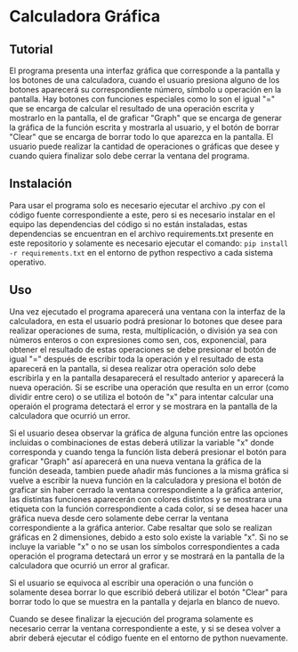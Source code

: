 # Calculadora Gráfica

## Tutorial
El programa presenta una interfaz gráfica que corresponde a la pantalla y los botones de una calculadora, cuando el usuario presiona alguno de los botones aparecerá su correspondiente número, símbolo u operación en la pantalla. Hay botones con funciones especiales como lo son el igual "=" que se encarga de calcular el resultado de una operación escrita y mostrarlo en la pantalla, el de graficar "Graph" que se encarga de generar la gráfica de la función escrita y mostrarla al usuario, y el botón de borrar "Clear" que se encarga de borrar todo lo que aparezca en la pantalla. El usuario puede realizar la cantidad de operaciones o gráficas que desee y cuando quiera finalizar solo debe cerrar la ventana del programa.

## Instalación
Para usar el programa solo es necesario ejecutar el archivo .py con el código fuente correspondiente a este, pero si es necesario instalar en el equipo las dependencias del código si no están instaladas, estas dependencias se encuentran en el archivo requirements.txt presente en este repositorio y solamente es necesario ejecutar el comando: `pip install -r requirements.txt` en el entorno de python respectivo a cada sistema operativo.

## Uso
Una vez ejecutado el programa aparecerá una ventana con la interfaz de la calculadora, en esta el usuario podrá presionar lo botones que desee para realizar operaciones de suma, resta, multiplicación, o división ya sea con números enteros o con expresiones como sen, cos, exponencial, para obtener el resultado de estas operaciones se debe presionar el botón de igual "=" después de escribir toda la operación y el resultado de esta aparecerá en la pantalla, si desea realizar otra operación solo debe escribirla y en la pantalla desaparecerá el resultado anterior y aparecerá la nueva operación. Si se escribe una operación que resulta en un error (como dividir entre cero) o se utiliza el botoón de "x" para intentar calcular una operaión el programa detectará el error y se mostrara en la pantalla de la calculadora que ocurrió un error.

Si el usuario desea observar la gráfica de alguna función entre las opciones incluidas o combinaciones de estas deberá utilizar la variable "x" donde corresponda y cuando tenga la función lista deberá presionar el botón para graficar "Graph" así aparecerá en una nueva ventana la gráfica de la función deseada, tambien puede añadir más funciones a la misma gráfica si vuelve a escribir la nueva función en la calculadora y presiona el botón de graficar sin haber cerrado la ventana correspondiente a la gráfica anterior, las distintas funciones aparecerán con colores distintos y se mostrara una etiqueta con la función correspondiente a cada color, si se desea hacer una gráfica nueva desde cero solamente debe cerrar la ventana correspondiente a la gráfica anterior. Cabe resaltar que solo se realizan gráficas en 2 dimensiones, debido a esto solo existe la variable "x". Si no se incluye la variable "x" o no se usan los símbolos correspondientes a cada operación el programa detectará un error y se mostrará en la pantalla de la calculadora que ocurrió un error al graficar.

Si el usuario se equivoca al escribir una operación o una función o solamente desea borrar lo que escribió deberá utilizar el botón "Clear" para borrar todo lo que se muestra en la pantalla y dejarla en blanco de nuevo.

Cuando se desee finalizar la ejecución del programa solamente es necesario cerrar la ventana correspondiente a este, y si se desea volver a abrir deberá ejecutar el código fuente en el entorno de python nuevamente.
